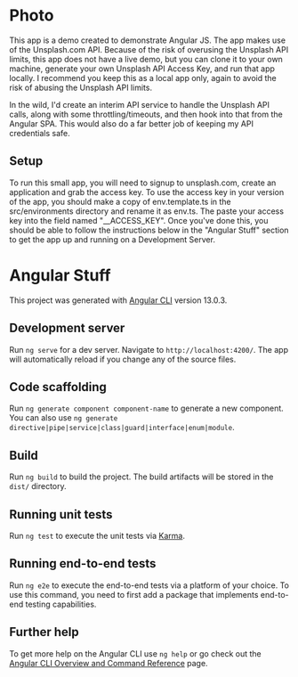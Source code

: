# Photo

This app is a demo created to demonstrate Angular JS.  The app makes use of the Unsplash.com API.  Because of the risk of overusing the Unsplash API limits, this app does not have a live demo, but you can clone it to your own machine, generate your own Unsplash API Access Key, and run that app locally.  I recommend you keep this as a local app only, again to avoid the risk of abusing the Unsplash API limits.  

In the wild, I'd create an interim API service to handle the Unsplash API calls, along with some throttling/timeouts, and then hook into that from the Angular SPA.  This would also do a far better job of keeping my API credentials safe.

## Setup

To run this small app, you will need to signup to unsplash.com, create an application and grab the access key.  To use the access key in your version of the app, you should make a copy of env.template.ts in the src/environments directory and rename it as env.ts.  The paste your access key into the field named "__ACCESS_KEY".  Once you've done this, you should be able to follow the instructions below in the  "Angular Stuff" section to get the app up and running on a Development Server.

# Angular Stuff

This project was generated with [Angular CLI](https://github.com/angular/angular-cli) version 13.0.3.

## Development server

Run `ng serve` for a dev server. Navigate to `http://localhost:4200/`. The app will automatically reload if you change any of the source files.

## Code scaffolding

Run `ng generate component component-name` to generate a new component. You can also use `ng generate directive|pipe|service|class|guard|interface|enum|module`.

## Build

Run `ng build` to build the project. The build artifacts will be stored in the `dist/` directory.

## Running unit tests

Run `ng test` to execute the unit tests via [Karma](https://karma-runner.github.io).

## Running end-to-end tests

Run `ng e2e` to execute the end-to-end tests via a platform of your choice. To use this command, you need to first add a package that implements end-to-end testing capabilities.

## Further help

To get more help on the Angular CLI use `ng help` or go check out the [Angular CLI Overview and Command Reference](https://angular.io/cli) page.

